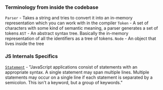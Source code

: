 ### Terminology from inside the codebase

`Parser` - Takes a string and tries to convert it into an in-memory representation which you can work with in the compiler
`Token` - A set of characters with some kind of semantic meaning, a parser generates a set of tokens 
`AST` - An abstract syntax tree. Basically the in-memory representation of all the identifiers as a tree of tokens.
`Node` - An object that lives inside the tree

### JS Internals Specifics

[`Statement`](https://developer.mozilla.org/en-US/docs/Web/JavaScript/Reference/Statements) - "JavaScript applications 
consist of statements with an appropriate syntax. A single statement may span multiple lines. Multiple statements 
may occur on a single line if each statement is separated by a semicolon. This isn't a keyword, but a group of keywords."


